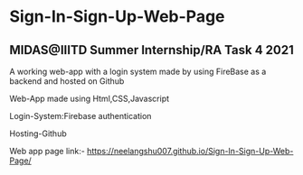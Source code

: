 # Sign-In-Sign-Up-Web-Page
## MIDAS@IIITD Summer Internship/RA Task 4 2021

A working web-app with a login system made by using FireBase as a backend and hosted on Github

Web-App made using Html,CSS,Javascript

Login-System:Firebase authentication

Hosting-Github

Web app page link:- https://neelangshu007.github.io/Sign-In-Sign-Up-Web-Page/

